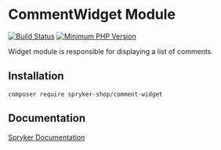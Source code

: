 # CommentWidget Module
[![Build Status](https://travis-ci.org/spryker-shop/comment-widget.svg)](https://travis-ci.org/spryker-shop/comment-widget)
[![Minimum PHP Version](https://img.shields.io/badge/php-%3E%3D%207.2-8892BF.svg)](https://php.net/)

Widget module is responsible for displaying a list of comments.

## Installation

```
composer require spryker-shop/comment-widget
```

## Documentation

[Spryker Documentation](https://academy.spryker.com/developing_with_spryker/module_guide/modules.html)
